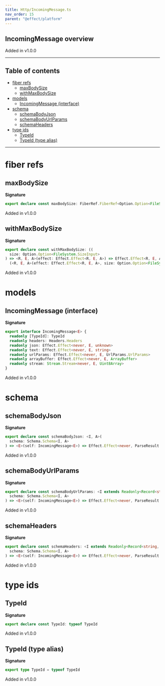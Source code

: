 ```yaml
---
title: Http/IncomingMessage.ts
nav_order: 15
parent: "@effect/platform"
---
```


## IncomingMessage overview

Added in v1.0.0

---

<h2 class="text-delta">Table of contents</h2>

- [fiber refs](#fiber-refs)
  - [maxBodySize](#maxbodysize)
  - [withMaxBodySize](#withmaxbodysize)
- [models](#models)
  - [IncomingMessage (interface)](#incomingmessage-interface)
- [schema](#schema)
  - [schemaBodyJson](#schemabodyjson)
  - [schemaBodyUrlParams](#schemabodyurlparams)
  - [schemaHeaders](#schemaheaders)
- [type ids](#type-ids)
  - [TypeId](#typeid)
  - [TypeId (type alias)](#typeid-type-alias)

---

# fiber refs

## maxBodySize

**Signature**

```ts
export declare const maxBodySize: FiberRef.FiberRef<Option.Option<FileSystem.Size>>
```

Added in v1.0.0

## withMaxBodySize

**Signature**

```ts
export declare const withMaxBodySize: ((
  size: Option.Option<FileSystem.SizeInput>
) => <R, E, A>(effect: Effect.Effect<R, E, A>) => Effect.Effect<R, E, A>) &
  (<R, E, A>(effect: Effect.Effect<R, E, A>, size: Option.Option<FileSystem.SizeInput>) => Effect.Effect<R, E, A>)
```

Added in v1.0.0

# models

## IncomingMessage (interface)

**Signature**

```ts
export interface IncomingMessage<E> {
  readonly [TypeId]: TypeId
  readonly headers: Headers.Headers
  readonly json: Effect.Effect<never, E, unknown>
  readonly text: Effect.Effect<never, E, string>
  readonly urlParams: Effect.Effect<never, E, UrlParams.UrlParams>
  readonly arrayBuffer: Effect.Effect<never, E, ArrayBuffer>
  readonly stream: Stream.Stream<never, E, Uint8Array>
}
```

Added in v1.0.0

# schema

## schemaBodyJson

**Signature**

```ts
export declare const schemaBodyJson: <I, A>(
  schema: Schema.Schema<I, A>
) => <E>(self: IncomingMessage<E>) => Effect.Effect<never, ParseResult.ParseError | E, A>
```

Added in v1.0.0

## schemaBodyUrlParams

**Signature**

```ts
export declare const schemaBodyUrlParams: <I extends Readonly<Record<string, string>>, A>(
  schema: Schema.Schema<I, A>
) => <E>(self: IncomingMessage<E>) => Effect.Effect<never, ParseResult.ParseError | E, A>
```

Added in v1.0.0

## schemaHeaders

**Signature**

```ts
export declare const schemaHeaders: <I extends Readonly<Record<string, string>>, A>(
  schema: Schema.Schema<I, A>
) => <E>(self: IncomingMessage<E>) => Effect.Effect<never, ParseResult.ParseError, A>
```

Added in v1.0.0

# type ids

## TypeId

**Signature**

```ts
export declare const TypeId: typeof TypeId
```

Added in v1.0.0

## TypeId (type alias)

**Signature**

```ts
export type TypeId = typeof TypeId
```

Added in v1.0.0
